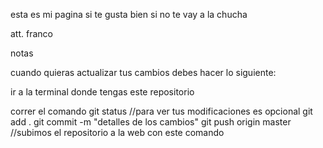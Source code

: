 esta es mi pagina si te gusta bien si no te vay a la chucha

att. franco

notas

cuando quieras actualizar tus cambios debes hacer lo siguiente:

ir a la terminal donde tengas este repositorio


correr el comando 
git status              //para ver tus modificaciones es opcional
git add .
git commit -m "detalles de los cambios"
git push origin master          //subimos el repositorio a la web con este comando